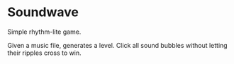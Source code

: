 # Soundwave
Simple rhythm-lite game.

Given a music file, generates a level. Click all sound bubbles without letting their ripples cross to win.

